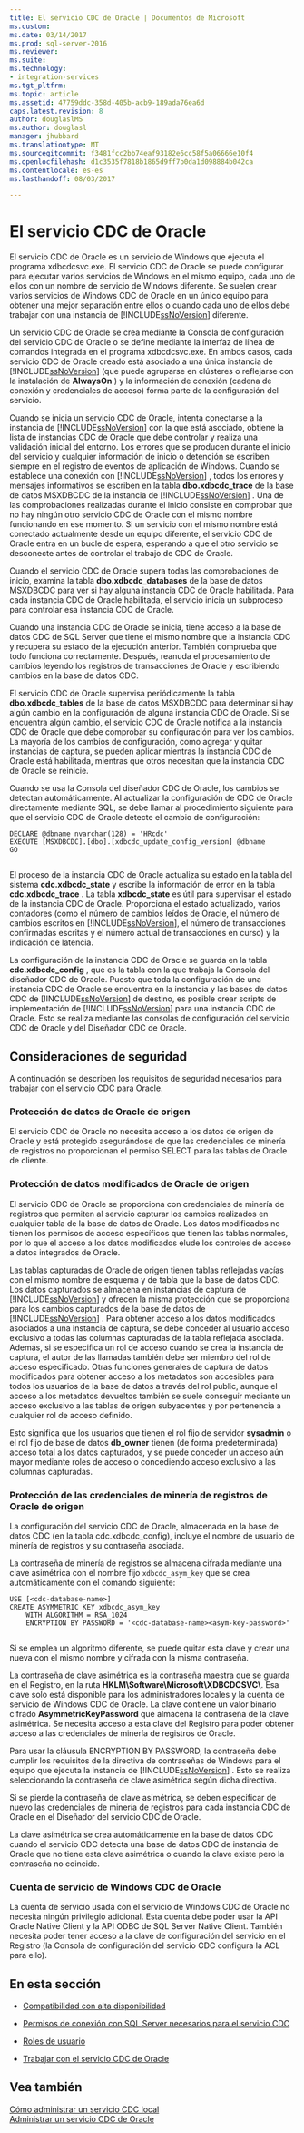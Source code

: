 ```yaml
---
title: El servicio CDC de Oracle | Documentos de Microsoft
ms.custom: 
ms.date: 03/14/2017
ms.prod: sql-server-2016
ms.reviewer: 
ms.suite: 
ms.technology:
- integration-services
ms.tgt_pltfrm: 
ms.topic: article
ms.assetid: 47759ddc-358d-405b-acb9-189ada76ea6d
caps.latest.revision: 8
author: douglaslMS
ms.author: douglasl
manager: jhubbard
ms.translationtype: MT
ms.sourcegitcommit: f3481fcc2bb74eaf93182e6cc58f5a06666e10f4
ms.openlocfilehash: d1c3535f7818b1865d9ff7b0da1d098884b042ca
ms.contentlocale: es-es
ms.lasthandoff: 08/03/2017

---
```

# <a name="the-oracle-cdc-service"></a>El servicio CDC de Oracle
  El servicio CDC de Oracle es un servicio de Windows que ejecuta el programa xdbcdcsvc.exe. El servicio CDC de Oracle se puede configurar para ejecutar varios servicios de Windows en el mismo equipo, cada uno de ellos con un nombre de servicio de Windows diferente. Se suelen crear varios servicios de Windows CDC de Oracle en un único equipo para obtener una mejor separación entre ellos o cuando cada uno de ellos debe trabajar con una instancia de [!INCLUDE[ssNoVersion](../../includes/ssnoversion-md.md)] diferente.  
  
 Un servicio CDC de Oracle se crea mediante la Consola de configuración del servicio CDC de Oracle o se define mediante la interfaz de línea de comandos integrada en el programa xdbcdcsvc.exe. En ambos casos, cada servicio CDC de Oracle creado está asociado a una única instancia de [!INCLUDE[ssNoVersion](../../includes/ssnoversion-md.md)] (que puede agruparse en clústeres o reflejarse con la instalación de **AlwaysOn** ) y la información de conexión (cadena de conexión y credenciales de acceso) forma parte de la configuración del servicio.  
  
 Cuando se inicia un servicio CDC de Oracle, intenta conectarse a la instancia de [!INCLUDE[ssNoVersion](../../includes/ssnoversion-md.md)] con la que está asociado, obtiene la lista de instancias CDC de Oracle que debe controlar y realiza una validación inicial del entorno. Los errores que se producen durante el inicio del servicio y cualquier información de inicio o detención se escriben siempre en el registro de eventos de aplicación de Windows. Cuando se establece una conexión con [!INCLUDE[ssNoVersion](../../includes/ssnoversion-md.md)] , todos los errores y mensajes informativos se escriben en la tabla **dbo.xdbcdc_trace** de la base de datos MSXDBCDC de la instancia de [!INCLUDE[ssNoVersion](../../includes/ssnoversion-md.md)] . Una de las comprobaciones realizadas durante el inicio consiste en comprobar que no hay ningún otro servicio CDC de Oracle con el mismo nombre funcionando en ese momento. Si un servicio con el mismo nombre está conectado actualmente desde un equipo diferente, el servicio CDC de Oracle entra en un bucle de espera, esperando a que el otro servicio se desconecte antes de controlar el trabajo de CDC de Oracle.  
  
 Cuando el servicio CDC de Oracle supera todas las comprobaciones de inicio, examina la tabla **dbo.xdbcdc_databases** de la base de datos MSXDBCDC para ver si hay alguna instancia CDC de Oracle habilitada. Para cada instancia CDC de Oracle habilitada, el servicio inicia un subproceso para controlar esa instancia CDC de Oracle.  
  
 Cuando una instancia CDC de Oracle se inicia, tiene acceso a la base de datos CDC de SQL Server que tiene el mismo nombre que la instancia CDC y recupera su estado de la ejecución anterior. También comprueba que todo funciona correctamente. Después, reanuda el procesamiento de cambios leyendo los registros de transacciones de Oracle y escribiendo cambios en la base de datos CDC.  
  
 El servicio CDC de Oracle supervisa periódicamente la tabla **dbo.xdbcdc_tables** de la base de datos MSXDBCDC para determinar si hay algún cambio en la configuración de alguna instancia CDC de Oracle. Si se encuentra algún cambio, el servicio CDC de Oracle notifica a la instancia CDC de Oracle que debe comprobar su configuración para ver los cambios. La mayoría de los cambios de configuración, como agregar y quitar instancias de captura, se pueden aplicar mientras la instancia CDC de Oracle está habilitada, mientras que otros necesitan que la instancia CDC de Oracle se reinicie.  
  
 Cuando se usa la Consola del diseñador CDC de Oracle, los cambios se detectan automáticamente. Al actualizar la configuración de CDC de Oracle directamente mediante SQL, se debe llamar al procedimiento siguiente para que el servicio CDC de Oracle detecte el cambio de configuración:  
  
```  
DECLARE @dbname nvarchar(128) = 'HRcdc'  
EXECUTE [MSXDBCDC].[dbo].[xdbcdc_update_config_version] @dbname  
GO  
  
```  
  
 El proceso de la instancia CDC de Oracle actualiza su estado en la tabla del sistema **cdc.xdbcdc_state** y escribe la información de error en la tabla **cdc.xdbcdc_trace** . La tabla **xdbcdc_state** es útil para supervisar el estado de la instancia CDC de Oracle. Proporciona el estado actualizado, varios contadores (como el número de cambios leídos de Oracle, el número de cambios escritos en [!INCLUDE[ssNoVersion](../../includes/ssnoversion-md.md)], el número de transacciones confirmadas escritas y el número actual de transacciones en curso) y la indicación de latencia.  
  
 La configuración de la instancia CDC de Oracle se guarda en la tabla **cdc.xdbcdc_config** , que es la tabla con la que trabaja la Consola del diseñador CDC de Oracle. Puesto que toda la configuración de una instancia CDC de Oracle se encuentra en la instancia y las bases de datos CDC de [!INCLUDE[ssNoVersion](../../includes/ssnoversion-md.md)] de destino, es posible crear scripts de implementación de [!INCLUDE[ssNoVersion](../../includes/ssnoversion-md.md)] para una instancia CDC de Oracle. Esto se realiza mediante las consolas de configuración del servicio CDC de Oracle y del Diseñador CDC de Oracle.  
  
## <a name="security-considerations"></a>Consideraciones de seguridad  
 A continuación se describen los requisitos de seguridad necesarios para trabajar con el servicio CDC para Oracle.  
  
### <a name="protection-of-source-oracle-data"></a>Protección de datos de Oracle de origen  
 El servicio CDC de Oracle no necesita acceso a los datos de origen de Oracle y está protegido asegurándose de que las credenciales de minería de registros no proporcionan el permiso SELECT para las tablas de Oracle de cliente.  
  
### <a name="protection-of-source-oracle-change-data"></a>Protección de datos modificados de Oracle de origen  
 El servicio CDC de Oracle se proporciona con credenciales de minería de registros que permiten al servicio capturar los cambios realizados en cualquier tabla de la base de datos de Oracle. Los datos modificados no tienen los permisos de acceso específicos que tienen las tablas normales, por lo que el acceso a los datos modificados elude los controles de acceso a datos integrados de Oracle.  
  
 Las tablas capturadas de Oracle de origen tienen tablas reflejadas vacías con el mismo nombre de esquema y de tabla que la base de datos CDC. Los datos capturados se almacena en instancias de captura de [!INCLUDE[ssNoVersion](../../includes/ssnoversion-md.md)] y ofrecen la misma protección que se proporciona para los cambios capturados de la base de datos de [!INCLUDE[ssNoVersion](../../includes/ssnoversion-md.md)] . Para obtener acceso a los datos modificados asociados a una instancia de captura, se debe conceder al usuario acceso exclusivo a todas las columnas capturadas de la tabla reflejada asociada. Además, si se especifica un rol de acceso cuando se crea la instancia de captura, el autor de las llamadas también debe ser miembro del rol de acceso especificado. Otras funciones generales de captura de datos modificados para obtener acceso a los metadatos son accesibles para todos los usuarios de la base de datos a través del rol public, aunque el acceso a los metadatos devueltos también se suele conseguir mediante un acceso exclusivo a las tablas de origen subyacentes y por pertenencia a cualquier rol de acceso definido.  
  
 Esto significa que los usuarios que tienen el rol fijo de servidor **sysadmin** o el rol fijo de base de datos **db_owner** tienen (de forma predeterminada) acceso total a los datos capturados, y se puede conceder un acceso aún mayor mediante roles de acceso o concediendo acceso exclusivo a las columnas capturadas.  
  
### <a name="protection-of-source-oracle-log-mining-credentials"></a>Protección de las credenciales de minería de registros de Oracle de origen  
 La configuración del servicio CDC de Oracle, almacenada en la base de datos CDC (en la tabla cdc.xdbcdc_config), incluye el nombre de usuario de minería de registros y su contraseña asociada.  
  
 La contraseña de minería de registros se almacena cifrada mediante una clave asimétrica con el nombre fijo `xdbcdc_asym_key` que se crea automáticamente con el comando siguiente:  
  
```  
USE [<cdc-database-name>]  
CREATE ASYMMETRIC KEY xdbcdc_asym_key  
    WITH ALGORITHM = RSA_1024  
    ENCRYPTION BY PASSWORD = '<cdc-database-name><asym-key-password>'  
  
```  
  
 Si se emplea un algoritmo diferente, se puede quitar esta clave y crear una nueva con el mismo nombre y cifrada con la misma contraseña.  
  
 La contraseña de clave asimétrica es la contraseña maestra que se guarda en el Registro, en la ruta **HKLM\Software\Microsoft\XDBCDCSVC\\<nombre-servicio>**. Esa clave solo está disponible para los administradores locales y la cuenta de servicio de Windows CDC de Oracle. La clave contiene un valor binario cifrado **AsymmetricKeyPassword** que almacena la contraseña de la clave asimétrica. Se necesita acceso a esta clave del Registro para poder obtener acceso a las credenciales de minería de registros de Oracle.  
  
 Para usar la cláusula ENCRYPTION BY PASSWORD, la contraseña debe cumplir los requisitos de la directiva de contraseñas de Windows para el equipo que ejecuta la instancia de [!INCLUDE[ssNoVersion](../../includes/ssnoversion-md.md)] . Esto se realiza seleccionando la contraseña de clave asimétrica según dicha directiva.  
  
 Si se pierde la contraseña de clave asimétrica, se deben especificar de nuevo las credenciales de minería de registros para cada instancia CDC de Oracle en el Diseñador del servicio CDC de Oracle.  
  
 La clave asimétrica se crea automáticamente en la base de datos CDC cuando el servicio CDC detecta una base de datos CDC de instancia de Oracle que no tiene esta clave asimétrica o cuando la clave existe pero la contraseña no coincide.  
  
### <a name="oracle-cdc-service-windows-service-account"></a>Cuenta de servicio de Windows CDC de Oracle  
 La cuenta de servicio usada con el servicio de Windows CDC de Oracle no necesita ningún privilegio adicional. Esta cuenta debe poder usar la API Oracle Native Client y la API ODBC de SQL Server Native Client. También necesita poder tener acceso a la clave de configuración del servicio en el Registro (la Consola de configuración del servicio CDC configura la ACL para ello).  
  
## <a name="in-this-section"></a>En esta sección  
  
-   [Compatibilidad con alta disponibilidad](../../integration-services/change-data-capture/high-availability-support.md)  
  
-   [Permisos de conexión con SQL Server necesarios para el servicio CDC](../../integration-services/change-data-capture/sql-server-connection-required-permissions-for-the-cdc-service.md)  
  
-   [Roles de usuario](../../integration-services/change-data-capture/user-roles.md)  
  
-   [Trabajar con el servicio CDC de Oracle](../../integration-services/change-data-capture/working-with-the-oracle-cdc-service.md)  
  
## <a name="see-also"></a>Vea también  
 [Cómo administrar un servicio CDC local](../../integration-services/change-data-capture/how-to-manage-a-local-cdc-service.md)   
 [Administrar un servicio CDC de Oracle](../../integration-services/change-data-capture/manage-an-oracle-cdc-service.md)  
  
  
